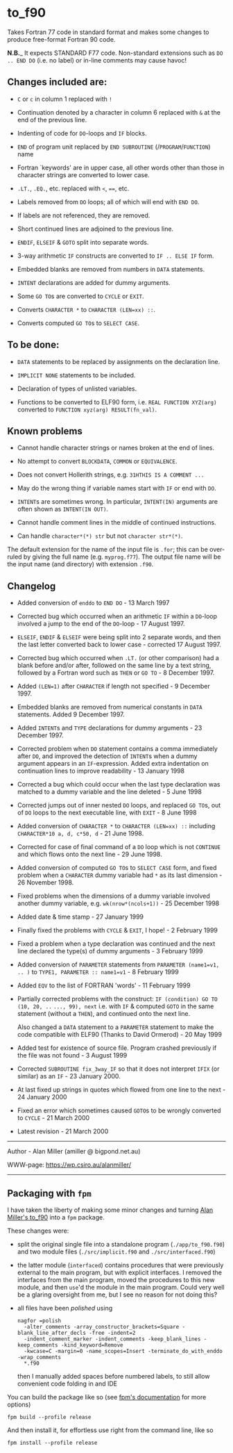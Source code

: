 # to_f90

Takes Fortran 77 code in standard format and makes some changes to produce
free-format Fortran 90 code.

__N.B.___ It expects STANDARD F77 code. Non-standard extensions such as 
`DO .. END DO` (i.e. no label) or in-line comments may cause havoc!

## Changes included are:

- `C` or `c` in column 1 replaced with `!`

- Continuation denoted by a character in column 6 replaced with `&` at the
  end of the previous line.

- Indenting of code for `DO`-loops and `IF` blocks.

- `END` of program unit replaced by `END SUBROUTINE` (/`PROGRAM`/`FUNCTION`) name

- Fortran `keywords' are in upper case, all other words other than those
  in character strings are converted to lower case.

- `.LT.`, `.EQ.`, etc. replaced with `<`, `==`, etc.

- Labels removed from `DO` loops; all of which will end with `END DO`.

- If labels are not referenced, they are removed.

- Short continued lines are adjoined to the previous line.

- `ENDIF`, `ELSEIF` & `GOTO` split into separate words.

- 3-way arithmetic `IF` constructs are converted to `IF .. ELSE IF` form.

- Embedded blanks are removed from numbers in `DATA` statements.

- `INTENT` declarations are added for dummy arguments.

- Some `GO TO`s are converted to `CYCLE` or `EXIT`.

- Converts `CHARACTER *` to `CHARACTER (LEN=xx) ::`.

- Converts computed `GO TO`s to `SELECT CASE`.

## To be done:

- `DATA` statements to be replaced by assignments on the declaration line.

- `IMPLICIT NONE` statements to be included.

- Declaration of types of unlisted variables.

- Functions to be converted to ELF90 form, i.e. `REAL FUNCTION XYZ(arg)`
  converted to `FUNCTION xyz(arg) RESULT(fn_val)`.

## Known problems

- Cannot handle character strings or names broken at the end of lines.

- No attempt to convert `BLOCKDATA`, `COMMON` or `EQUIVALENCE`.

- Does not convert Hollerith strings, e.g. `31HTHIS IS A COMMENT ...`

- May do the wrong thing if variable names start with `IF` or end with `DO`.

- `INTENT`s are sometimes wrong. In particular, `INTENT(IN)` arguments are
  often shown as `INTENT(IN OUT)`.

- Cannot handle comment lines in the middle of continued instructions.

- Can handle `character*(*) str` but not `character str*(*)`.

The default extension for the name of the input file is `.for`; this can be
over-ruled by giving the full name (e.g. `myprog.f77`).   The output file name
will be the input name (and directory) with extension `.f90`.

## Changelog

- Added conversion of `enddo` to `END DO` - 13 March 1997

- Corrected bug which occurred when an arithmetic `IF` within a `DO`-loop involved
  a jump to the end of the `DO`-loop - 17 August 1997.

- `ELSEIF`, `ENDIF` & `ELSEIF` were being split into 2 separate words, and then 
  the last letter converted back to lower case - corrected 17 August 1997.

- Corrected bug which occurred when `.LT.` (or other comparison) had a blank
  before and/or after, followed on the same line by a text string, followed
  by a Fortran word such as `THEN` or `GO TO` - 8 December 1997.

- Added `(LEN=1)` after `CHARACTER` if length not specified - 9 December 1997.

- Embedded blanks are removed from numerical constants in `DATA` statements.
  Added 9 December 1997.

- Added `INTENT`s and `TYPE` declarations for dummy arguments - 23 December 1997.

- Corrected problem when `DO` statement contains a comma immediately after `DO`,
  and improved the detection of `INTENT`s when a dummy argument appears in an
  `IF`-expression.  Added extra indentation on continuation lines to improve
  readability - 13 January 1998

- Corrected a bug which could occur when the last type declaration was matched
  to a dummy variable and the line deleted - 5 June 1998

- Corrected jumps out of inner nested `DO` loops, and replaced `GO TO`s, out of
  `DO` loops to the next executable line, with `EXIT` - 8 June 1998

- Added conversion of `CHARACTER *` to `CHARACTER (LEN=xx) ::`
  including `CHARACTER*10 a, d, c*50, d` - 21 June 1998.

- Corrected for case of final command of a `DO` loop which is not `CONTINUE` and
  which flows onto the next line - 29 June 1998.

- Added conversion of computed `GO TO`s to `SELECT CASE` form, and
  fixed problem when a `CHARACTER` dummy variable had `*` as its last
  dimension - 26 November 1998.

- Fixed problems when the dimensions of a dummy variable involved another
  dummy variable, e.g. `wk(nrow*(ncols+1))` - 25 December 1998

- Added date & time stamp - 27 January 1999

- Finally fixed the problems with `CYCLE` & `EXIT`, I hope! - 2 February 1999

- Fixed a problem when a type declaration was continued and the next line
  declared the type(s) of dummy arguments - 3 February 1999

- Added conversion of `PARAMETER` statements from `PARAMETER (name1=v1, .. )`
  to `TYPE1, PARAMETER :: name1=v1`  - 8 February 1999

- Added `EQV` to the list of FORTRAN 'words' - 11 February 1999

- Partially corrected problems with the construct:
  `IF (condition) GO TO (10, 20, ..`
  `..., 99), next`
  i.e. with `IF` & computed `GOTO` in the same statement (without a `THEN`), and
  continued onto the next line.
  
  Also changed a `DATA` statement to a `PARAMETER` statement to make the code
  compatible with ELF90 (Thanks to David Ormerod) - 20 May 1999

- Added test for existence of source file.  Program crashed previously if
  the file was not found - 3 August 1999

- Corrected `SUBROUTINE fix_3way_IF` so that it does not interpret `IFIX` (or
  similar) as an `IF` - 23 January 2000.

- At last fixed up strings in quotes which flowed from one line to the next - 24 January 2000
 
- Fixed an error which sometimes caused `GOTO`s to be wrongly converted to `CYCLE` - 21 March 2000

- Latest revision - 21 March 2000

----

Author - Alan Miller  (amiller @ bigpond.net.au)

WWW-page: https://wp.csiro.au/alanmiller/

----

## Packaging with `fpm`

I have taken the liberty of making some minor changes and turning [Alan Miller's to_f90][1] into a
`fpm` package. 

These changes were:

- split the original single file into a standalone program (`./app/to_f90.f90`) and two module files
  (`./src/implicit.f90` and `./src/interfaced.f90`)

- the latter module (`interfaced`) contains procedures that were previously external to the main 
  program, but with explicit interfaces. I removed the interfaces from the main program, moved the 
  procedures to this new module, and then `use`'d the module in the main program. Could very well
  be a glaring oversight from me, but I see no reason for not doing this?

- all files have been _polished_ using 
  
  ```
  nagfor =polish 
    -alter_comments -array_constructor_brackets=Square -blank_line_after_decls -free -indent=2 
    -indent_comment_marker -indent_comments -keep_blank_lines -keep_comments -kind_keyword=Remove 
    -kwcase=C -margin=0 -name_scopes=Insert -terminate_do_with_enddo -wrap_comments 
    *.f90
  ```

  then I manually added spaces before numbered labels, to still allow convenient code folding in
  and IDE

You can build the package like so (see [fpm's documentation][2] for more options)

```
fpm build --profile release
```

And then install it, for effortless use right from the command line, like so 

``` 
fpm install --profile release
```

[1]: https://wp.csiro.au/alanmiller/to_f90.f90
[2]: https://github.com/fortran-lang/fpm/blob/master/PACKAGING.md
